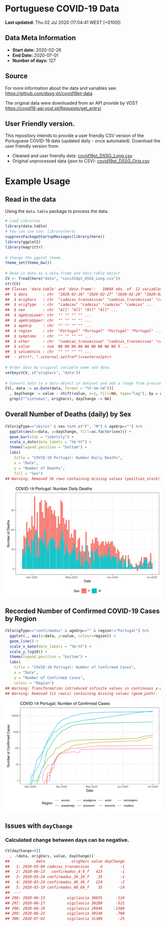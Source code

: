 
# Portuguese COVID-19 Data

**Last updated:** Thu 02 Jul 2020 (17:04:41 WEST \[+0100\])

## Data Meta Information

  - **Start date:** 2020-02-26
  - **End Date:** 2020-07-01
  - **Number of days:** 127

## Source

For more information about the data and variables see:
<https://github.com/dssg-pt/covid19pt-data>

The original data were downloaded from an API provide by VOST
<https://covid19-api.vost.pt/Requests/get_entry/>

## User Friendly version.

This repository intends to provide a user friendly CSV version of the
Portuguese COVID-19 data (updated daily - once automated). Download the
user friendly version from:

  - Cleaned and user friendly data:
    [covid19pt\_DSSG\_Long.csv](https://raw.githubusercontent.com/saghirb/Dados_COVID-19_PT/master/data/covid19pt_DSSG_Long.csv)
  - Original unprocessed data (json to CSV):
    [covid19pt\_DSSG\_Orig.csv](https://raw.githubusercontent.com/saghirb/Dados_COVID-19_PT/master/data/covid19pt_DSSG_Orig.csv)

# Example Usage

## Read in the data

Using the `data.table` package to process the data.

``` r
# Load Libraries
library(data.table)
# You can use use: library(here)
suppressPackageStartupMessages(library(here))
library(ggplot2)
library(magrittr)

# Change the ggplot theme.
theme_set(theme_bw())

# Read in data as a data.frame and data.table object.
CV <- fread(here("data", "covid19pt_DSSG_Long.csv"))
str(CV)
## Classes 'data.table' and 'data.frame':   10668 obs. of  12 variables:
##  $ data       : chr  "2020-02-26" "2020-02-27" "2020-02-28" "2020-02-29" ...
##  $ origVars   : chr  "cadeias_transmissao" "cadeias_transmissao" "cadeias_transmissao" "cadeias_transmissao" ...
##  $ origType   : chr  "cadeias" "cadeias" "cadeias" "cadeias" ...
##  $ sex        : chr  "All" "All" "All" "All" ...
##  $ ageGrpLower: chr  "" "" "" "" ...
##  $ ageGrpUpper: chr  "" "" "" "" ...
##  $ ageGrp     : chr  "" "" "" "" ...
##  $ region     : chr  "Portugal" "Portugal" "Portugal" "Portugal" ...
##  $ symptoms   : chr  "" "" "" "" ...
##  $ other      : chr  "cadeias_transmissao" "cadeias_transmissao" "cadeias_transmissao" "cadeias_transmissao" ...
##  $ value      : num  NA NA NA NA NA NA NA NA NA 5 ...
##  $ valueUnits : chr  "" "" "" "" ...
##  - attr(*, ".internal.selfref")=<externalptr>

# Order data by original variable name and date.
setkeyv(CV, c("origVars", "data"))

# Convert data to a data object in dataset and add a chage from previous day variable.
CV[, data := as.Date(data, format = "%Y-%m-%d")][
  , dayChange := value - shift(value, n=1, fill=NA, type="lag"), by = origVars][
  grepl("^sintomas", origVars), dayChange := NA]
```

## Overall Number of Deaths (daily) by Sex

``` r
CV[origType=="obitos" & sex %in% c("F", "M") & ageGrp==""] %>%
  ggplot(aes(x=data, y=dayChange, fill=as.factor(sex))) +
  geom_bar(stat = "identity") +
  scale_x_date(date_labels = "%b-%Y") +
  theme(legend.position = "bottom") +
  labs(
    title = "COVID-19 Portugal: Number Daily Deaths",
    x = "Date",
    y = "Number of Deaths",
    fill = "Sex")
## Warning: Removed 56 rows containing missing values (position_stack).
```

<img src="README_figs/README-deathsbySex-1.png" width="672" />

## Recorded Number of Confirmed COVID-19 Cases by Region

``` r
CV[origType=="confirmados" & ageGrp=="" & region!="Portugal"] %>%
  ggplot(., aes(x=data, y=value, colour=region)) +
  geom_line() +
  scale_x_date(date_labels = "%b-%Y") +
  scale_y_log10() +
  theme(legend.position = "bottom") +
  labs(
    title = "COVID-19 Portugal: Number of Confirmed Cases",
    x = "Date",
    y = "Number of Confirmed Cases",
    colour = "Region")
## Warning: Transformation introduced infinite values in continuous y-axis
## Warning: Removed 111 row(s) containing missing values (geom_path).
```

<img src="README_figs/README-casesbyRegion-1.png" width="672" />

## Issues with `dayChange`

### Calculated change between days can be negative.

``` r
CV[dayChange<0][
  , .(data, origVars, value, dayChange)]
##            data            origVars value dayChange
##   1: 2020-03-08 cadeias_transmissao     4        -1
##   2: 2020-06-13   confirmados_0_9_f   423        -1
##   3: 2020-03-24 confirmados_10_19_f    35        -1
##   4: 2020-03-24 confirmados_40_49_f   224        -2
##   5: 2020-03-19 confirmados_60_69_f    35       -14
##  ---                                               
## 296: 2020-06-13          vigilancia 30655      -124
## 297: 2020-06-17          vigilancia 30289      -521
## 298: 2020-06-19          vigilancia 29046     -1380
## 299: 2020-06-23          vigilancia 30248      -708
## 300: 2020-07-01          vigilancia 31389       -25
```
